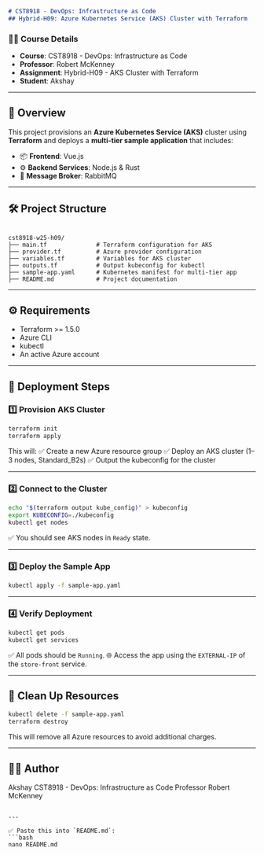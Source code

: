```markdown
# CST8918 - DevOps: Infrastructure as Code
## Hybrid-H09: Azure Kubernetes Service (AKS) Cluster with Terraform
```
### 👨‍💻 Course Details
- **Course**: CST8918 - DevOps: Infrastructure as Code
- **Professor**: Robert McKenney
- **Assignment**: Hybrid-H09 - AKS Cluster with Terraform
- **Student**: Akshay

---

## 🚀 Overview

This project provisions an **Azure Kubernetes Service (AKS)** cluster using **Terraform** and deploys a **multi-tier sample application** that includes:

- 📦 **Frontend**: Vue.js
- ⚙️ **Backend Services**: Node.js & Rust
- 📡 **Message Broker**: RabbitMQ

---

## 🛠️ Project Structure

```

cst8918-w25-h09/
├── main.tf              # Terraform configuration for AKS
├── provider.tf          # Azure provider configuration
├── variables.tf         # Variables for AKS cluster
├── outputs.tf           # Output kubeconfig for kubectl
├── sample-app.yaml      # Kubernetes manifest for multi-tier app
├── README.md            # Project documentation

````

---

## ⚙️ Requirements

- Terraform >= 1.5.0
- Azure CLI
- kubectl
- An active Azure account

---

## 🌱 Deployment Steps

### 1️⃣ Provision AKS Cluster

```bash
terraform init
terraform apply
````

This will:
✅ Create a new Azure resource group
✅ Deploy an AKS cluster (1–3 nodes, Standard\_B2s)
✅ Output the kubeconfig for the cluster

---

### 2️⃣ Connect to the Cluster

```bash
echo "$(terraform output kube_config)" > kubeconfig
export KUBECONFIG=./kubeconfig
kubectl get nodes
```

✅ You should see AKS nodes in `Ready` state.

---

### 3️⃣ Deploy the Sample App

```bash
kubectl apply -f sample-app.yaml
```

---

### 4️⃣ Verify Deployment

```bash
kubectl get pods
kubectl get services
```

✅ All pods should be `Running`.
🌐 Access the app using the `EXTERNAL-IP` of the `store-front` service.

---

## 🧹 Clean Up Resources

```bash
kubectl delete -f sample-app.yaml
terraform destroy
```

This will remove all Azure resources to avoid additional charges.

---

## 👨‍🎓 Author

Akshay
CST8918 - DevOps: Infrastructure as Code
Professor Robert McKenney

````

---

✅ Paste this into `README.md`:  
```bash
nano README.md
````
